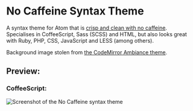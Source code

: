 # No Caffeine Syntax Theme

A syntax theme for Atom that is [crisp and clean with no caffeine](http://www.youtube.com/watch?v=L-ZOB-NSPlU). Specialises in CoffeeScript, Sass (SCSS) and HTML, but also looks great with Ruby, PHP, CSS, JavaScript and LESS (among others).

Background image stolen from [the CodeMirror Ambiance theme](http://codemirror.net/demo/theme.html).

## Preview:

### CoffeeScript:

![Screenshot of the No Caffeine syntax theme](http://f.cl.ly/items/2M2E3Z2C0k3K1B1i2g2o/Screen%20Shot%202014-03-02%20at%2005.50.43.png)
